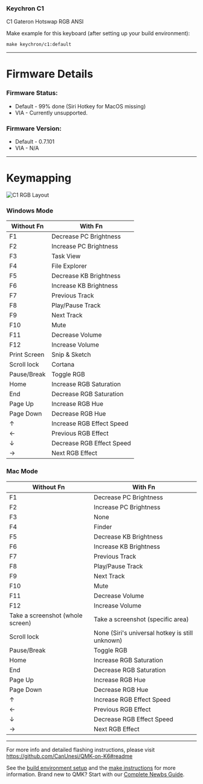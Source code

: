 ### Keychron C1

C1 Gateron Hotswap RGB ANSI

Make example for this keyboard (after setting up your build environment):

    make keychron/c1:default

* * *
# Firmware Details

### Firmware Status:
* Default - 99% done (Siri Hotkey for MacOS missing)
* VIA - Currently unsupported.

### Firmware Version:
* Default - 0.7.101
* VIA - N/A
* * *
# Keymapping

![C1 RGB Layout](https://i.imgur.com/n3JW5Mi.png)

### Windows Mode
Without Fn | With Fn
---------- | -------
F1 | Decrease PC Brightness
F2 | Increase PC Brightness
F3 | Task View
F4 | File Explorer
F5 | Decrease KB Brightness
F6 | Increase KB Brightness
F7 | Previous Track
F8 | Play/Pause Track
F9 | Next Track
F10 | Mute
F11 | Decrease Volume
F12 | Increase Volume
Print Screen | Snip & Sketch
Scroll lock | Cortana
Pause/Break | Toggle RGB
Home | Increase RGB Saturation
End | Decrease RGB Saturation
Page Up | Increase RGB Hue
Page Down | Decrease RGB Hue
↑ | Increase RGB Effect Speed
← | Previous RGB Effect
↓ | Decrease RGB Effect Speed
→ | Next RGB Effect

### Mac Mode
Without Fn | With Fn
---------- | -------
F1 | Decrease PC Brightness
F2 | Increase PC Brightness
F3 | None
F4 | Finder
F5 | Decrease KB Brightness
F6 | Increase KB Brightness
F7 | Previous Track
F8 | Play/Pause Track
F9 | Next Track
F10 | Mute
F11 | Decrease Volume
F12 | Increase Volume
Take a screenshot (whole screen) | Take a screenshot (specific area)
Scroll lock | None (Siri's universal hotkey is still unknown)
Pause/Break | Toggle RGB
Home | Increase RGB Saturation
End | Decrease RGB Saturation
Page Up | Increase RGB Hue
Page Down | Decrease RGB Hue
↑ | Increase RGB Effect Speed
← | Previous RGB Effect
↓ | Decrease RGB Effect Speed
→ | Next RGB Effect
* * *
For more info and detailed flashing instructions, please visit https://github.com/CanUnesi/QMK-on-K6#readme

See the [build environment setup](https://docs.qmk.fm/#/getting_started_build_tools) and the [make instructions](https://docs.qmk.fm/#/getting_started_make_guide) for more information. Brand new to QMK? Start with our [Complete Newbs Guide](https://docs.qmk.fm/#/newbs).
